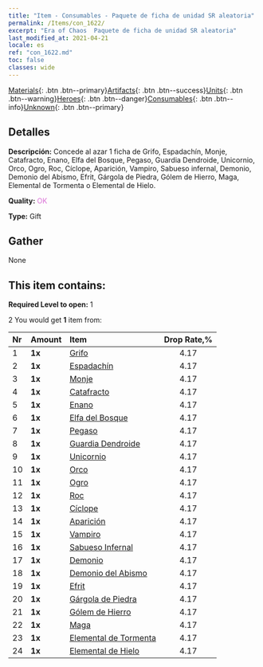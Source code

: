 ```yaml
---
title: "Item - Consumables - Paquete de ficha de unidad SR aleatoria"
permalink: /Items/con_1622/
excerpt: "Era of Chaos  Paquete de ficha de unidad SR aleatoria"
last_modified_at: 2021-04-21
locale: es
ref: "con_1622.md"
toc: false
classes: wide
---
```

 [Materials](/es/Items/){: .btn .btn--primary}[Artifacts](/es/Items/Artifacts/){: .btn .btn--success}[Units](/es/Items/Units/){: .btn .btn--warning}[Heroes](/es/Items/Heroes/){: .btn .btn--danger}[Consumables](/es/Items/Consumables/){: .btn .btn--info}[Unknown](/es/Items/Unknown/){: .btn .btn--primary}

## Detalles
 **Descripción:** Concede al azar 1 ficha de Grifo, Espadachín, Monje, Catafracto, Enano, Elfa del Bosque, Pegaso, Guardia Dendroide, Unicornio, Orco, Ogro, Roc, Cíclope, Aparición, Vampiro, Sabueso infernal, Demonio, Demonio del Abismo, Efrit, Gárgola de Piedra, Gólem de Hierro, Maga, Elemental de Tormenta o Elemental de Hielo.

 **Quality:** <span style="color: #DA70D6">OK</span>

 **Type:** Gift

## Gather

  None

## This item contains:

 **Required Level to open:** 1

 2 You would get **1** item  from:

  | Nr | Amount |     Item    | Drop Rate,% |
  |:---|:-------|:------------|:---------:|
  | 1 |  **1x** | [Grifo](/es/Items/unt_192/) | 4.17 | 
  | 2 |  **1x** | [Espadachín](/es/Items/unt_193/) | 4.17 | 
  | 3 |  **1x** | [Monje](/es/Items/unt_194/) | 4.17 | 
  | 4 |  **1x** | [Catafracto](/es/Items/unt_195/) | 4.17 | 
  | 5 |  **1x** | [Enano](/es/Items/unt_200/) | 4.17 | 
  | 6 |  **1x** | [Elfa del Bosque](/es/Items/unt_201/) | 4.17 | 
  | 7 |  **1x** | [Pegaso](/es/Items/unt_202/) | 4.17 | 
  | 8 |  **1x** | [Guardia Dendroide](/es/Items/unt_203/) | 4.17 | 
  | 9 |  **1x** | [Unicornio](/es/Items/unt_204/) | 4.17 | 
  | 10 |  **1x** | [Orco](/es/Items/unt_219/) | 4.17 | 
  | 11 |  **1x** | [Ogro](/es/Items/unt_220/) | 4.17 | 
  | 12 |  **1x** | [Roc](/es/Items/unt_221/) | 4.17 | 
  | 13 |  **1x** | [Cíclope](/es/Items/unt_222/) | 4.17 | 
  | 14 |  **1x** | [Aparición](/es/Items/unt_210/) | 4.17 | 
  | 15 |  **1x** | [Vampiro](/es/Items/unt_211/) | 4.17 | 
  | 16 |  **1x** | [Sabueso Infernal](/es/Items/unt_228/) | 4.17 | 
  | 17 |  **1x** | [Demonio](/es/Items/unt_229/) | 4.17 | 
  | 18 |  **1x** | [Demonio del Abismo](/es/Items/unt_230/) | 4.17 | 
  | 19 |  **1x** | [Efrit](/es/Items/unt_231/) | 4.17 | 
  | 20 |  **1x** | [Gárgola de Piedra](/es/Items/unt_236/) | 4.17 | 
  | 21 |  **1x** | [Gólem de Hierro](/es/Items/unt_237/) | 4.17 | 
  | 22 |  **1x** | [Maga](/es/Items/unt_238/) | 4.17 | 
  | 23 |  **1x** | [Elemental de Tormenta](/es/Items/unt_263/) | 4.17 | 
  | 24 |  **1x** | [Elemental de Hielo](/es/Items/unt_264/) | 4.17 | 
